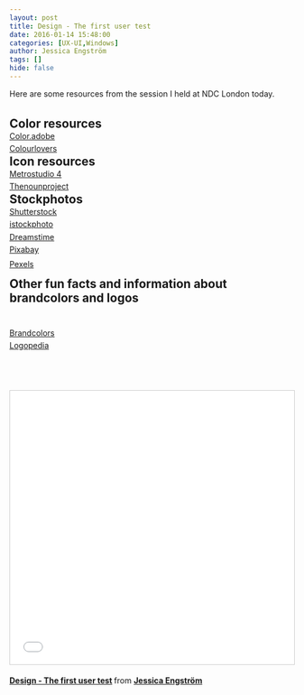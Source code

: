 ```yaml
---
layout: post
title: Design - The first user test
date: 2016-01-14 15:48:00
categories: [UX-UI,Windows]
author: Jessica Engström
tags: []
hide: false
---
```

Here are some resources from the session I held at NDC London today.



<p style="line-height: 90%; margin-top: 10pt; margin-bottom: 0pt; margin-left: 0in; text-indent: 0in; direction: ltr; unicode-bidi: embed; word-break: normal;">&nbsp;</p>
<h2 style="margin-top: 10pt; margin-bottom: 0pt; margin-left: 0in; text-indent: 0in; direction: ltr; unicode-bidi: embed; word-break: normal;"><span style="line-height: 9px;">Color resources</span></h2>
<p style="margin-top: 10pt; margin-bottom: 0pt; margin-left: 0in; text-indent: 0in; direction: ltr; unicode-bidi: embed; word-break: normal;"><a title="Color.Adobe" href="https://color.adobe.com/" target="_blank"><span style="line-height: 9px;">Color.adobe</span></a></p>
<p style="margin-top: 10pt; margin-bottom: 0pt; margin-left: 0in; text-indent: 0in; direction: ltr; unicode-bidi: embed; word-break: normal;"><a title="Colourlovers" href="http://www.colourlovers.com/" target="_blank"><span style="line-height: 9px;">Colourlovers</span></a></p>
<h2 style="margin-top: 10pt; margin-bottom: 0pt; margin-left: 0in; text-indent: 0in; direction: ltr; unicode-bidi: embed; word-break: normal;"><span style="line-height: 9px;">Icon resources</span></h2>
<p style="margin-top: 10pt; margin-bottom: 0pt; margin-left: 0in; text-indent: 0in; direction: ltr; unicode-bidi: embed; word-break: normal;"><a title="MetroStudio" href="https://www.syncfusion.com/downloads/metrostudio" target="_blank"><span style="line-height: 9px;">Metrostudio 4</span></a></p>
<p style="margin-top: 10pt; margin-bottom: 0pt; margin-left: 0in; text-indent: 0in; direction: ltr; unicode-bidi: embed; word-break: normal;"><a title="TheNounProject" href="https://thenounproject.com/" target="_blank"><span style="line-height: 9px;">Thenounproject</span></a></p>
<h2 style="margin-top: 10pt; margin-bottom: 0pt; margin-left: 0in; text-indent: 0in; direction: ltr; unicode-bidi: embed; word-break: normal;"><span style="line-height: 9px;">Stockphotos</span></h2>
<p style="margin-top: 10pt; margin-bottom: 0pt; margin-left: 0in; text-indent: 0in; direction: ltr; unicode-bidi: embed; word-break: normal;"><span style="line-height: 9px;"><a title="Shutterstock" href="http://www.shutterstock.com/" target="_blank">Shutterstock</a>&nbsp;</span></p>
<p style="margin-top: 10pt; margin-bottom: 0pt; margin-left: 0in; text-indent: 0in; direction: ltr; unicode-bidi: embed; word-break: normal;"><a title="iStockPhoto" href="http://www.istockphoto.com/" target="_blank"><span style="line-height: 9px;">istockphoto</span></a></p>
<p style="margin-top: 10pt; margin-bottom: 0pt; margin-left: 0in; text-indent: 0in; direction: ltr; unicode-bidi: embed; word-break: normal;"><a title="Dreamstime" href="http://www.dreamstime.com/" target="_blank"><span style="line-height: 9px;">Dreamstime</span></a></p>
<p style="margin-top: 10pt; margin-bottom: 0pt; margin-left: 0in; text-indent: 0in; direction: ltr; unicode-bidi: embed; word-break: normal;"><a title="Pixabay" href="https://pixabay.com/" target="_blank"><span style="line-height: 9px;" data-mce-mark="1">Pixabay</span></a></p>
<p style="margin-top: 10pt; margin-bottom: 0pt; margin-left: 0in; text-indent: 0in; direction: ltr; unicode-bidi: embed; word-break: normal;"><a title="Pexels" href="https://www.pexels.com/" target="_blank">Pexels</a></p>
<h2 style="margin-top: 10pt; margin-bottom: 0pt; margin-left: 0in; text-indent: 0in; direction: ltr; unicode-bidi: embed; word-break: normal;">Other fun facts and information about brandcolors and logos&nbsp;</h2>
<p>&nbsp;</p>
<p style="text-indent: 0in; margin-top: 10pt; margin-bottom: 0pt; margin-left: 0in; direction: ltr; unicode-bidi: embed; word-break: normal;"><a title="BrandColors" href="http://brandcolors.net/" target="_blank"><span style="line-height: 9px;">Brandcolors</span></a></p>
<p style="text-indent: 0in; margin-top: 10pt; margin-bottom: 0pt; margin-left: 0in; direction: ltr; unicode-bidi: embed; word-break: normal;"><a title="Logopedia" href="http://logos.wikia.com/wiki/Logopedia" target="_blank"><span style="line-height: 9px;">Logopedia</span></a></p>
<p style="text-indent: 0in; margin-top: 10pt; margin-bottom: 0pt; margin-left: 0in; direction: ltr; unicode-bidi: embed; word-break: normal;">&nbsp;</p>
<p style="text-indent: 0in; margin-top: 10pt; margin-bottom: 0pt; margin-left: 0in; direction: ltr; unicode-bidi: embed; word-break: normal;">&nbsp;</p>
<p><iframe style="border: 1px solid #CCC; border-width: 1px; margin-bottom: 5px; max-width: 100%;" src="//www.slideshare.net/slideshow/embed_code/key/IIDtwnrIlLuuwA" frameborder="0" marginwidth="0" marginheight="0" scrolling="no" width="595" height="485"> </iframe></p>
<div style="margin-bottom: 5px;"><strong> <a title="Design - The first user test" href="//www.slideshare.net/catoholic/design-the-first-user-test-57059889" target="_blank">Design - The first user test</a> </strong> from <strong><a href="//www.slideshare.net/catoholic" target="_blank">Jessica Engstr&ouml;m</a></strong></div>
